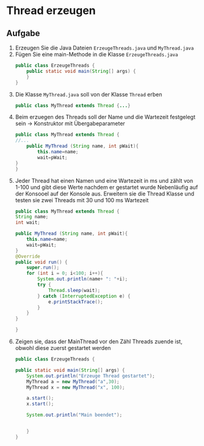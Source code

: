 # Thread erzeugen

## Aufgabe
1. Erzeugen Sie die Java Dateien `ErzeugeThreads.java` und `MyThread.java`
2. Fügen Sie eine main-Methode in die Klasse `ErzeugeThreads.java`
    ````java
    public class ErzeugeThreads {
        public static void main(String[] args) {
        }
    }
    ````
3. Die Klasse `MyThread.java` soll von der Klasse `Thread` erben
    ````java
    public class MyThread extends Thread {...}
    ````
5. Beim erzuegen des Threads soll der Name und die Wartezeit festgelegt sein -> Konstruktor mit Übergabeparameter
    ````java
    public class MyThread extends Thread {
   //...
        public MyThread (String name, int pWait){
            this.name=name;
            wait=pWait;
    }
    }
    ````
5. Jeder Thread hat einen Namen und eine Wartezeit in ms und zählt von 1-100 und gibt diese Werte nachdem er gestartet wurde Nebenläufig auf der Konsooel auf der Konsole aus. Erweitern sie die Thread Klasse und testen sie zwei Threads mit 30 und 100 ms Wartezeit
    ````java
    public class MyThread extends Thread {
    String name;
    int wait;

    public MyThread (String name, int pWait){
        this.name=name;
        wait=pWait;
    }
    @Override
    public void run() {
        super.run();
        for (int i = 0; i<100; i++){
            System.out.println(name+ ": "+i);
            try {
                Thread.sleep(wait);
            } catch (InterruptedException e) {
                e.printStackTrace();
            }
        }
    }   
    
    }
    ````
6. Zeigen sie, dass der MainThread vor den Zähl Threads zuende ist, obwohl diese zuerst gestartet werden
    ````java
    public class ErzeugeThreads {

    public static void main(String[] args) {
        System.out.println("Erzeuge Thread gestartet");
        MyThread a = new MyThread("a",30);
        MyThread x = new MyThread("x", 100);

        a.start();
        x.start();

        System.out.println("Main beendet");


        }
    }
    ````